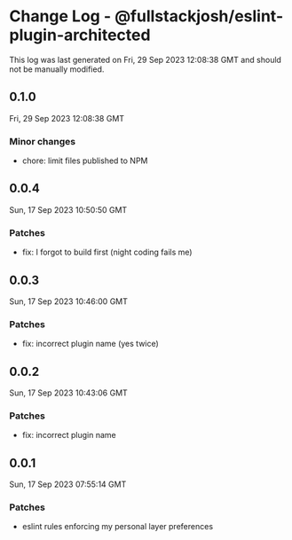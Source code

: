 # Change Log - @fullstackjosh/eslint-plugin-architected

This log was last generated on Fri, 29 Sep 2023 12:08:38 GMT and should not be manually modified.

## 0.1.0
Fri, 29 Sep 2023 12:08:38 GMT

### Minor changes

- chore: limit files published to NPM

## 0.0.4
Sun, 17 Sep 2023 10:50:50 GMT

### Patches

- fix: I forgot to build first (night coding fails me)

## 0.0.3
Sun, 17 Sep 2023 10:46:00 GMT

### Patches

- fix: incorrect plugin name (yes twice)

## 0.0.2
Sun, 17 Sep 2023 10:43:06 GMT

### Patches

- fix: incorrect plugin name

## 0.0.1
Sun, 17 Sep 2023 07:55:14 GMT

### Patches

- eslint rules enforcing my personal layer preferences

